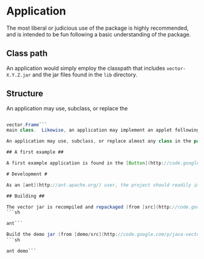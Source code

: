 # Application #

The most liberal or judicious use of the package is highly recommended, and is intended to be fun following a basic understanding of the package.

## Class path ##

An application would simply employ the classpath that includes `vector-X.Y.Z.jar` and the jar files found in the `lib` directory.

## Structure ##

An application may use, subclass, or replace the
```java

vector.Frame```
main class.  Likewise, an application may implement an applet following the use of [Display](http://code.google.com/p/java-vector/source/browse/src/vector/Display.java) found in [Frame](http://code.google.com/p/java-vector/source/browse/src/vector/Frame.java).

An application may use, subclass, or replace almost any class in the package.  The interface classes [Component](http://code.google.com/p/java-vector/source/browse/src/vector/Component.java) and [Event](http://code.google.com/p/java-vector/source/browse/src/vector/Event.java) cannot be replaced, and likewise the common utilities [Bounds](http://code.google.com/p/java-vector/source/browse/src/vector/Bounds.java) and [Transform](http://code.google.com/p/java-vector/source/browse/src/vector/Transform.java) cannot be replaced.   Replacing [Display](http://code.google.com/p/java-vector/source/browse/src/vector/Display.java) is not recommended because it is the central hub of package semantics.

## A first example ##

A first example application is found in the [Button](http://code.google.com/p/java-vector/source/browse/demo/src/demo/Button.java) demo.  For more info see [Button Demo](DemoButton.md).

# Development #

As an [ant](http://ant.apache.org/) user, the project should readily import into virtually any development environment.

## Building ##

The vector jar is recompiled and repackaged (from [src](http://code.google.com/p/java-vector/source/browse/src/)) using [ant](http://ant.apache.org/) in the source directory by entering the command
```sh

ant```

Build the demo jar (from [demo/src](http://code.google.com/p/java-vector/source/browse/demo/src/)) with
```sh

ant demo```